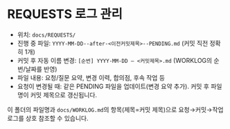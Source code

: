 # REQUESTS 로그 관리

- 위치: `docs/REQUESTS/`
- 진행 중 파일: `YYYY-MM-DD--after-<이전커밋제목>--PENDING.md` (커밋 직전 정확히 1개)
- 커밋 후 자동 이름 변경: `[순번] YYYY-MM-DD — <커밋제목>.md` (WORKLOG의 순번/날짜를 반영)
- 파일 내용: 요청/질문 요약, 변경 이력, 합의점, 후속 작업 등
- 요청이 변경될 때: 같은 PENDING 파일을 업데이트(변경 요약 추가). 커밋 후 파일명이 커밋 제목으로 갱신됩니다.

이 폴더의 파일명과 `docs/WORKLOG.md`의 항목(제목=커밋 제목)으로 요청→커밋→작업로그를 상호 참조할 수 있습니다.
